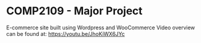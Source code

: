 # COMP2109 - Major Project
E-commerce site built using Wordpress and WooCommerce
Video overview can be found at: https://youtu.be/JhoKiWX6JYc
